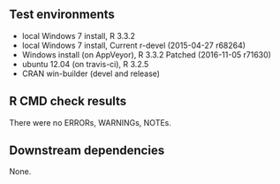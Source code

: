 ## Test environments
* local Windows 7 install, R 3.3.2
* local Windows 7 install, Current r-devel (2015-04-27 r68264)
* Windows install (on AppVeyor), R 3.3.2 Patched (2016-11-05 r71630)
* ubuntu 12.04 (on travis-ci), R 3.2.5
* CRAN win-builder (devel and release)

## R CMD check results
There were no ERRORs, WARNINGs, NOTEs.

## Downstream dependencies
None.